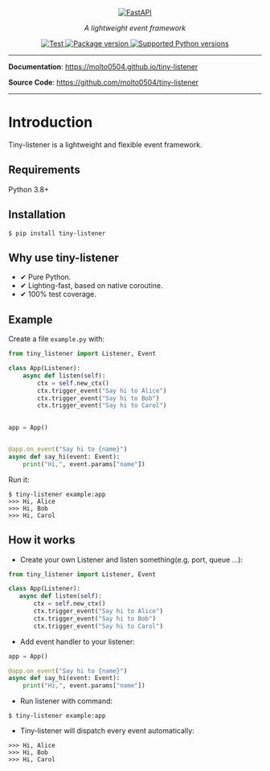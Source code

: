 <p align="center">
  <a href="https://molto0504.github.io/tiny-listener"><img src="https://molto0504.github.io/tiny-listener/logo-light.png#only-light" alt="FastAPI"></a>
</p>
<p align="center">
    <em>A lightweight event framework</em>
</p>

<p align="center">
<a href="https://github.com/molto0504/tiny-listener/actions" target="_blank">
    <img src="https://github.com/molto0504/tiny-listener/workflows/Test/badge.svg" alt="Test">
</a>
<a href="https://pypi.org/project/tiny-listener" target="_blank">
    <img src="https://badge.fury.io/py/tiny-listener.svg" alt="Package version">
</a>
<a href="https://pypi.org/project/tiny-listener" target="_blank">
    <img src="https://img.shields.io/pypi/pyversions/tiny-listener" alt="Supported Python versions">
</a>
</p>

---

**Documentation**: <a href="https://molto0504.github.io/tiny-listener" target="_blank"> https://molto0504.github.io/tiny-listener </a>

**Source Code**: <a href="https://github.com/molto0504/tiny-listener" target="_blank"> https://github.com/molto0504/tiny-listener </a>

---

# Introduction

Tiny-listener is a lightweight and flexible event framework.

## Requirements

Python 3.8+

## Installation

```shell
$ pip install tiny-listener
```

## Why use tiny-listener

- ✔ Pure Python.
- ✔ Lighting-fast, based on native coroutine.
- ✔ 100% test coverage.

## Example

Create a file `example.py` with:

```python
from tiny_listener import Listener, Event

class App(Listener):
    async def listen(self):
        ctx = self.new_ctx()
        ctx.trigger_event("Say hi to Alice")
        ctx.trigger_event("Say hi to Bob")
        ctx.trigger_event("Say hi to Carol")

        
app = App()


@app.on_event("Say hi to {name}")
async def say_hi(event: Event):
    print("Hi,", event.params["name"])

```

Run it:

```shell
$ tiny-listener example:app
>>> Hi, Alice
>>> Hi, Bob
>>> Hi, Carol
```

## How it works

* Create your own Listener and listen something(e.g. port, queue ...):

```python
from tiny_listener import Listener, Event

class App(Listener):
   async def listen(self):
       ctx = self.new_ctx()
       ctx.trigger_event("Say hi to Alice")
       ctx.trigger_event("Say hi to Bob")
       ctx.trigger_event("Say hi to Carol")
```


* Add event handler to your listener:

```python
app = App()

@app.on_event("Say hi to {name}")
async def say_hi(event: Event):
    print("Hi,", event.params["name"])
```

* Run listener with command:

```shell
$ tiny-listener example:app
```

* Tiny-listener will dispatch every event automatically:

```shell
>>> Hi, Alice
>>> Hi, Bob
>>> Hi, Carol
```
